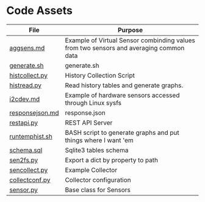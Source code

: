 # Code Assets
|File|Purpose|
|---|---|
|[aggsens.md](aggsens.md)|Example of Virtual Sensor combinding values from two sensors and averaging common data|
|[generate.sh](generate.sh)|generate.sh|
|[histcollect.py](histcollect.py)|History Collection Script|
|[histread.py](histread.py)|Read history tables and generate graphs. |
|[i2cdev.md](i2cdev.md)| Example of hardware sensors accessed through Linux sysfs|
|[responsejson.md](responsejson.md)|response.json|
|[restapi.py](restapi.py)|REST API Server|
|[runtemphist.sh](runtemphist.sh)|BASH script to generate graphs and put things where I want 'em|
|[schema.sql](schema.sql)|Sqlite3 tables schema |
|[sen2fs.py](sen2fs.md)|Export a dict by property to path|
|[sencollect.py](sencollect.py)|Example Collector|
|[collectconf.py](collectconf.py)|Collector configuration|
|[sensor.py](sensor.py)|Base class for Sensors|
